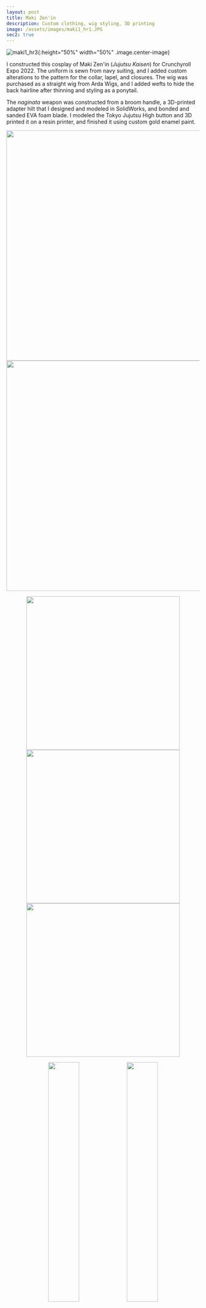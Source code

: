 ```yaml
---
layout: post
title: Maki Zen'in
description: Custom clothing, wig styling, 3D printing
image: /assets/images/maki1_hr1.JPG
sec2: true
---
```


![maki1_hr3](/assets/images/maki1_hr3.JPG){:height="50%" width="50%" .image.center-image}

I constructed this cosplay of Maki Zen'in (*Jujutsu Kaisen*) for Crunchyroll Expo 2022. The uniform is sewn from navy suiting, and I added custom alterations to the pattern for the collar, lapel, and closures. The wig was purchased as a straight wig from Arda Wigs, and I added wefts to hide the back hairline after thinning and styling as a ponytail. 

The *naginata* weapon was constructed from a broom handle, a 3D-printed adapter hilt that I designed and modeled in SolidWorks, and bonded and sanded EVA foam blade. I modeled the Tokyo Jujutsu High button and 3D printed it on a resin printer, and finished it using custom gold enamel paint. 

<p align="middle">
  <img src="/assets/images/maki1_ref.png" height="600" />
  <img src="/assets/images/maki1_outfit.jpg" height="600" /> 
</p>

<p align="middle">
  <img src="/assets/images/maki1_naginata.png" height="400" />
  <img src="/assets/images/maki1_naginatacross.png" height="400" /> 
  <img src="/assets/images/maki1_buttons.jpg" height="400" /> 
</p>

<p align="middle">
  <img src="/assets/images/maki1_hr2.JPG" width="40%" />
  <img src="/assets/images/maki1_hr1.JPG" width="40%" /> 
</p>

![maki1_wig](/assets/images/maki1_wig.jpg){:height="50%" width="50%" .image.center-image}

